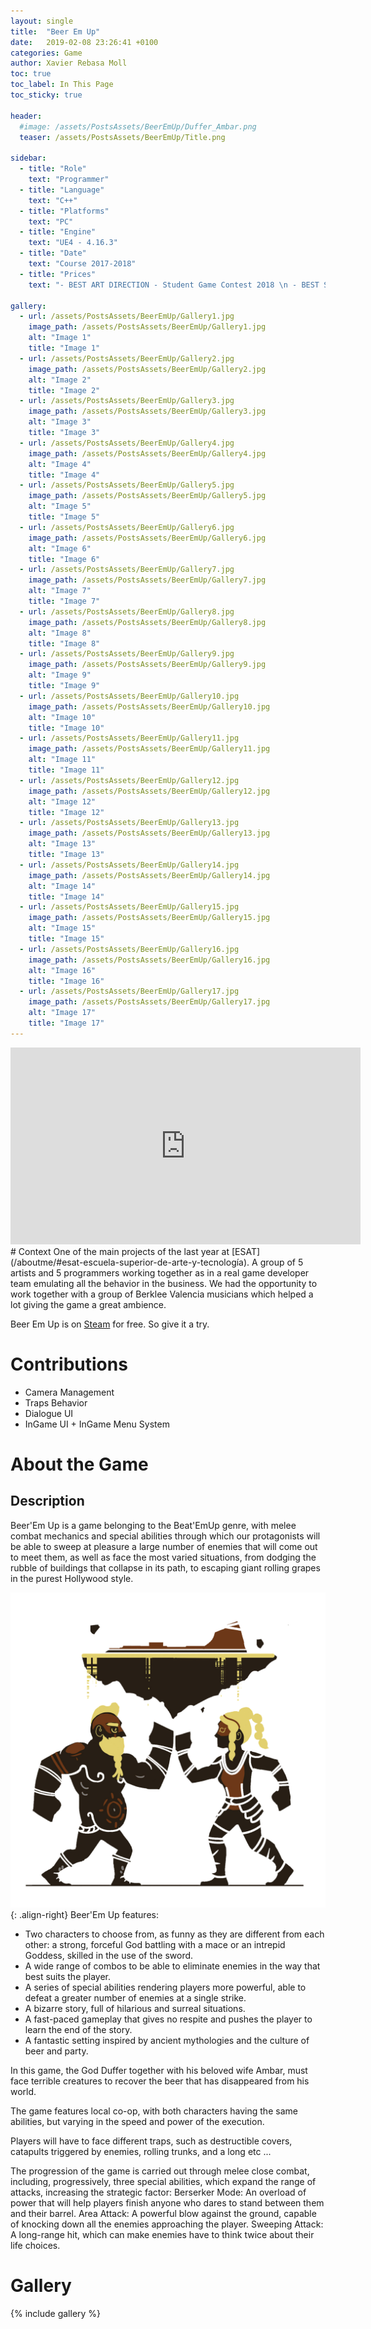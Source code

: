 ```yaml
---
layout: single
title:  "Beer Em Up"
date:   2019-02-08 23:26:41 +0100
categories: Game
author: Xavier Rebasa Moll
toc: true
toc_label: In This Page
toc_sticky: true

header:
  #image: /assets/PostsAssets/BeerEmUp/Duffer_Ambar.png
  teaser: /assets/PostsAssets/BeerEmUp/Title.png

sidebar:
  - title: "Role"
    text: "Programmer"
  - title: "Language"
    text: "C++"
  - title: "Platforms"
    text: "PC"
  - title: "Engine"
    text: "UE4 - 4.16.3"
  - title: "Date"
    text: "Course 2017-2018"
  - title: "Prices"
    text: "- BEST ART DIRECTION - Student Game Contest 2018 \n - BEST SOUND - Student Game Contest 2018"

gallery:
  - url: /assets/PostsAssets/BeerEmUp/Gallery1.jpg
    image_path: /assets/PostsAssets/BeerEmUp/Gallery1.jpg
    alt: "Image 1"
    title: "Image 1"
  - url: /assets/PostsAssets/BeerEmUp/Gallery2.jpg
    image_path: /assets/PostsAssets/BeerEmUp/Gallery2.jpg
    alt: "Image 2"
    title: "Image 2"
  - url: /assets/PostsAssets/BeerEmUp/Gallery3.jpg
    image_path: /assets/PostsAssets/BeerEmUp/Gallery3.jpg
    alt: "Image 3"
    title: "Image 3"
  - url: /assets/PostsAssets/BeerEmUp/Gallery4.jpg
    image_path: /assets/PostsAssets/BeerEmUp/Gallery4.jpg
    alt: "Image 4"
    title: "Image 4"
  - url: /assets/PostsAssets/BeerEmUp/Gallery5.jpg
    image_path: /assets/PostsAssets/BeerEmUp/Gallery5.jpg
    alt: "Image 5"
    title: "Image 5"
  - url: /assets/PostsAssets/BeerEmUp/Gallery6.jpg
    image_path: /assets/PostsAssets/BeerEmUp/Gallery6.jpg
    alt: "Image 6"
    title: "Image 6"
  - url: /assets/PostsAssets/BeerEmUp/Gallery7.jpg
    image_path: /assets/PostsAssets/BeerEmUp/Gallery7.jpg
    alt: "Image 7"
    title: "Image 7"
  - url: /assets/PostsAssets/BeerEmUp/Gallery8.jpg
    image_path: /assets/PostsAssets/BeerEmUp/Gallery8.jpg
    alt: "Image 8"
    title: "Image 8"
  - url: /assets/PostsAssets/BeerEmUp/Gallery9.jpg
    image_path: /assets/PostsAssets/BeerEmUp/Gallery9.jpg
    alt: "Image 9"
    title: "Image 9"
  - url: /assets/PostsAssets/BeerEmUp/Gallery10.jpg
    image_path: /assets/PostsAssets/BeerEmUp/Gallery10.jpg
    alt: "Image 10"
    title: "Image 10"
  - url: /assets/PostsAssets/BeerEmUp/Gallery11.jpg
    image_path: /assets/PostsAssets/BeerEmUp/Gallery11.jpg
    alt: "Image 11"
    title: "Image 11"
  - url: /assets/PostsAssets/BeerEmUp/Gallery12.jpg
    image_path: /assets/PostsAssets/BeerEmUp/Gallery12.jpg
    alt: "Image 12"
    title: "Image 12"
  - url: /assets/PostsAssets/BeerEmUp/Gallery13.jpg
    image_path: /assets/PostsAssets/BeerEmUp/Gallery13.jpg
    alt: "Image 13"
    title: "Image 13"
  - url: /assets/PostsAssets/BeerEmUp/Gallery14.jpg
    image_path: /assets/PostsAssets/BeerEmUp/Gallery14.jpg
    alt: "Image 14"
    title: "Image 14"
  - url: /assets/PostsAssets/BeerEmUp/Gallery15.jpg
    image_path: /assets/PostsAssets/BeerEmUp/Gallery15.jpg
    alt: "Image 15"
    title: "Image 15"
  - url: /assets/PostsAssets/BeerEmUp/Gallery16.jpg
    image_path: /assets/PostsAssets/BeerEmUp/Gallery16.jpg
    alt: "Image 16"
    title: "Image 16"
  - url: /assets/PostsAssets/BeerEmUp/Gallery17.jpg
    image_path: /assets/PostsAssets/BeerEmUp/Gallery17.jpg
    alt: "Image 17"
    title: "Image 17"
---
```


<iframe width="560" height="315" src="https://www.youtube.com/embed/Px1C7v5Kizg" frameborder="0" allow="accelerometer; autoplay; encrypted-media; gyroscope; picture-in-picture" allowfullscreen></iframe>

<br>
# Context
One of the main projects of the last year at [ESAT](/aboutme/#esat-escuela-superior-de-arte-y-tecnología). A group of 5 artists and 5 programmers working together as in a real game developer team emulating all the behavior in the business. We had the opportunity to work together with a group of Berklee Valencia musicians which helped a lot giving the game a great ambience.

Beer Em Up is on [Steam](https://store.steampowered.com/app/945880/Beerem_Up/) for free. So give it a try.


# Contributions

- Camera Management
- Traps Behavior
- Dialogue UI
- InGame UI + InGame Menu System

# About the Game
## Description

Beer'Em Up is a game belonging to the Beat'EmUp genre, with melee combat mechanics and special abilities through which our protagonists will be able to sweep at pleasure a large number of enemies that will come out to meet them, as well as face the most varied situations, from dodging the rubble of buildings that collapse in its path, to escaping giant rolling grapes in the purest Hollywood style.

![image-center](/assets/PostsAssets/BeerEmUp/Duffer_Ambar.png){: .align-right}
Beer'Em Up features:
- Two characters to choose from, as funny as they are different from each other: a strong, forceful God battling with a mace or an intrepid Goddess, skilled in the use of the sword.
- A wide range of combos to be able to eliminate enemies in the way that best suits the player.
- A series of special abilities rendering players more powerful, able to defeat a greater number of enemies at a single strike.
- A bizarre story, full of hilarious and surreal situations.
- A fast-paced gameplay that gives no respite and pushes the player to learn the end of the story.
- A fantastic setting inspired by ancient mythologies and the culture of beer and party.

In this game, the God Duffer together with his beloved wife Ambar, must face terrible creatures to recover the beer that has disappeared from his world.

The game features local co-op, with both characters having the same abilities, but varying in the speed and power of the execution.

Players will have to face different traps, such as destructible covers, catapults triggered by enemies, rolling trunks, and a long etc ...

The progression of the game is carried out through melee close combat, including, progressively, three special abilities, which expand the range of attacks, increasing the strategic factor:
Berserker Mode: An overload of power that will help players finish anyone who dares to stand between them and their barrel.
Area Attack: A powerful blow against the ground, capable of knocking down all the enemies ​​approaching the player.
Sweeping Attack: A long-range hit, which can make enemies have to think twice about their life choices.

# Gallery

{% include gallery %}